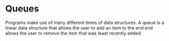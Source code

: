 # Queues

Programs make use of many different times of data structures. A queue is a linear data structure that allows the user to add an item to the end and allows the user to remove the item that was least recently added.
